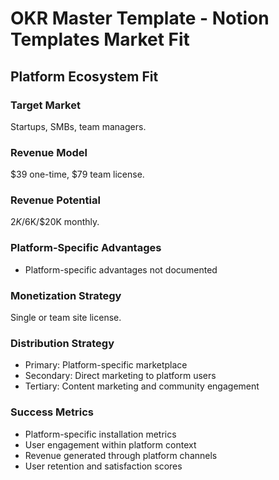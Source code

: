 # OKR Master Template - Notion Templates Market Fit

## Platform Ecosystem Fit

### Target Market
Startups, SMBs, team managers.

### Revenue Model
$39 one-time, $79 team license.

### Revenue Potential
$2K/$6K/$20K monthly.

### Platform-Specific Advantages
- Platform-specific advantages not documented

### Monetization Strategy
Single or team site license.

### Distribution Strategy
- Primary: Platform-specific marketplace
- Secondary: Direct marketing to platform users
- Tertiary: Content marketing and community engagement

### Success Metrics
- Platform-specific installation metrics
- User engagement within platform context
- Revenue generated through platform channels
- User retention and satisfaction scores
